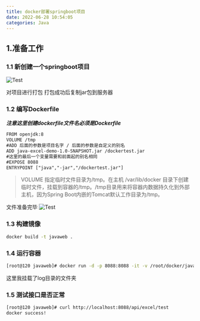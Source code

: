 ```yaml
---
title: docker部署springboot项目
date: 2022-06-28 10:54:05
categories: Java
---
```


## 1.准备工作
### 1.1 新创建一个springboot项目
![Test](/images/docker01.png)

对项目进行打包 打包成功后复制jar包到服务器
### 1.2 编写Dockerfile
***注意这里创建dockerfile文件名必须是Dockerfile***
``` txt
FROM openjdk:8
VOLUME /tmp
#ADD 后面的参数是项目名字 / 后面的参数是自定义的别名
ADD java-excel-demo-1.0-SNAPSHOT.jar /dockertest.jar
#这里的最后一个变量需要和前面起的别名相同
#EXPOSE 8088
ENTRYPOINT ["java","-jar","/dockertest.jar"]
```
>VOLUME 指定临时文件目录为/tmp。在主机 /var/lib/docker 目录下创建临时文件，挂载到容器的/tmp。/tmp目录用来将容器内数据持久化到外部主机，因为Spring Boot内嵌的Tomcat默认工作目录为/tmp。

文件准备完毕
![Test](/images/docker02.png)
### 1.3 构建镜像
``` bash
docker build -t javaweb .
```

### 1.4 运行容器
``` bash
[root@120 javaweb]# docker run -d -p 8088:8088 -it -v /root/docker/javaweb/log/info:/log/info -v /root/docker/javaweb/log/warn:/log/warn -v /root/docker/javaweb/log/error:/log/error --name springtest javaweb
```
这里我挂载了log目录的文件夹

### 1.5 测试接口是否正常
``` bash
[root@120 javaweb]# curl http://localhost:8088/api/excel/test
docker success!
```